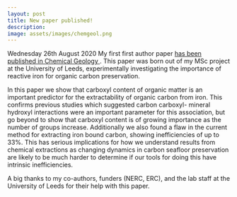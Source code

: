 ```yaml
---
layout: post
title: New paper published!
description: 
image: assets/images/chemgeol.png
---
```

Wednesday 26th August 2020
My first first author paper <a href url=https://www.sciencedirect.com/science/article/pii/S0009254120303922> has been published in Chemical Geology </a>. This paper was born out of my MSc project at the University of Leeds, experimentally investigating the importance of reactive iron for organic carbon preservation. 

In this paper we show that carboxyl content of organic matter is an important predictor for the extractability of organic carbon from iron. This confirms previous studies which suggested carbon carboxyl- mineral hydroxyl interactions were an important parameter for this association, but go beyond to show that carboxyl content is of growing importance as the number of groups increase. Additionally we also found a flaw in the current method for extracting iron bound carbon, showing inefficiencies of up to 33%. This has serious implications for how we understand results from chemical extractions as changing dynamics in carbon seafloor preservation are likely to be much harder to determine if our tools for doing this have intrinsic inefficiencies. 

A big thanks to my co-authors, funders (NERC, ERC), and the lab staff at the University of Leeds for their help with this paper. 

